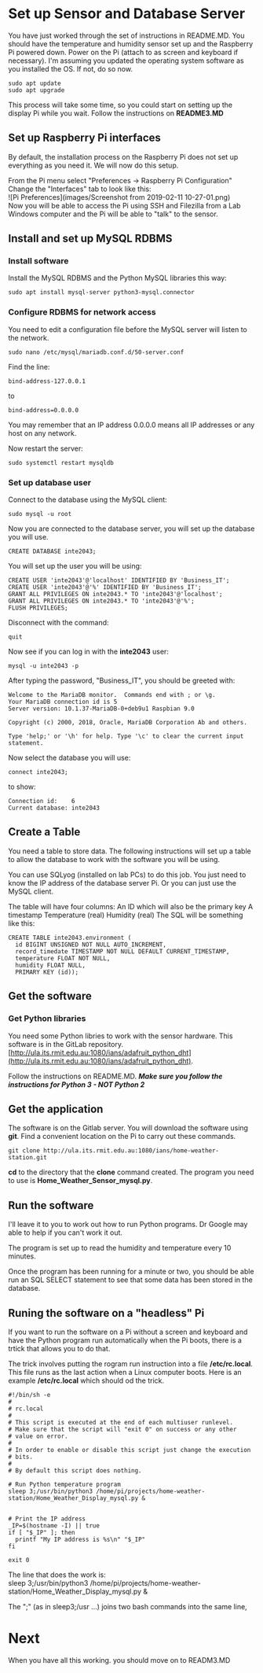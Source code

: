 # Set up Sensor and Database Server
You have just worked through the set of instructions in README.MD.  You should have the temperature and humidity sensor set up and the Raspberry Pi powered down.  Power on the Pi (attach to as screen and keyboard if necessary).  I'm assuming you updated the operating system software as you installed the OS.  If not, do so now.

~~~
sudo apt update
sudo apt upgrade
~~~
This process will take some time, so you could start on setting up the display Pi while you wait.  Follow the instructions on **README3.MD**
## Set up Raspberry Pi interfaces
By default, the installation process on the Raspberry Pi does not set up everything as you need it.  We will now do this setup.

From the Pi menu select "Preferences -> Raspberry Pi Configuration"  Change the "Interfaces" tab to look like this:  
![Pi Preferences](images/Screenshot from 2019-02-11 10-27-01.png)  
Now you will be able to access the Pi using SSH and Filezilla from a Lab Windows computer and the Pi will be able to "talk" to the sensor.

## Install and set up MySQL RDBMS
### Install software
Install the MySQL RDBMS and the Python MySQL libraries this way:

~~~
sudo apt install mysql-server python3-mysql.connector
~~~

### Configure RDBMS for network access
You need to edit a configuration file before the MySQL server will listen to the network.

~~~
sudo nano /etc/mysql/mariadb.conf.d/50-server.conf

~~~
Find the line:

~~~
bind-address-127.0.0.1
~~~
to

~~~
bind-address=0.0.0.0
~~~
You may remember that an IP address 0.0.0.0 means all IP addresses or any host on any network.

Now restart the server:

~~~
sudo systemctl restart mysqldb
~~~

### Set up database user
Connect to the database using the MySQL client:

~~~
sudo mysql -u root
~~~

Now you are connected to the database server, you will set up the database you will use.

~~~
CREATE DATABASE inte2043;
~~~

You will set up the user you will be using:

~~~
CREATE USER 'inte2043'@'localhost' IDENTIFIED BY 'Business_IT';
CREATE USER 'inte2043'@'%' IDENTIFIED BY 'Business_IT';
GRANT ALL PRIVILEGES ON inte2043.* TO 'inte2043'@'localhost';
GRANT ALL PRIVILEGES ON inte2043.* TO 'inte2043'@'%';
FLUSH PRIVILEGES;

~~~
Disconnect with the command:

~~~
quit
~~~
Now see if you can log in with the **inte2043** user:

~~~
mysql -u inte2043 -p
~~~
After typing the password, "Business_IT", you should be greeted with:

~~~
Welcome to the MariaDB monitor.  Commands end with ; or \g.
Your MariaDB connection id is 5
Server version: 10.1.37-MariaDB-0+deb9u1 Raspbian 9.0

Copyright (c) 2000, 2018, Oracle, MariaDB Corporation Ab and others.

Type 'help;' or '\h' for help. Type '\c' to clear the current input statement.
~~~
Now select the database you will use:

~~~
connect inte2043;
~~~
to show:

~~~
Connection id:    6
Current database: inte2043
~~~
## Create a Table
You need a table to store data.  The following instructions will set up a table to allow the database to work with the software you will be using.


You can use SQLyog (installed on lab PCs) to do this job.  You just need to know the IP address of the database server Pi.  Or you can just use the MySQL client.

The table will have four columns:
An ID which will also be the primary key
A timestamp
Temperature (real)
Humidity (real)
The SQL will be something like this:

~~~
CREATE TABLE inte2043.environment (
  id BIGINT UNSIGNED NOT NULL AUTO_INCREMENT,
  record_timedate TIMESTAMP NOT NULL DEFAULT CURRENT_TIMESTAMP,
  temperature FLOAT NOT NULL,
  humidity FLOAT NULL,
  PRIMARY KEY (id));
~~~

## Get the software
### Get Python libraries ###
You need some Python libries to work with the sensor hardware.  This software is in the GitLab repository.  [http://ula.its.rmit.edu.au:1080/ians/adafruit_python_dht](http://ula.its.rmit.edu.au:1080/ians/adafruit_python_dht).

Follow the instructions on README.MD.  ***Make sure you follow the instructions for Python 3 - NOT Python 2***

## Get the application ##
The software is on the Gitlab server.  You will download the software using **git**.  Find a convenient location on the Pi to carry out these commands.

~~~
git clone http://ula.its.rmit.edu.au:1080/ians/home-weather-station.git
~~~
**cd** to the directory that the **clone** command created.  The program you need to use is **Home_Weather_Sensor_mysql.py**.  
## Run the software ##

I'll leave it to you to work out how to run Python programs.  Dr Google may able to help if you can't work it out.

The program is set up to read the humidity and temperature every 10 minutes.

Once the program has been running for a minute or two, you should be able run an SQL SELECT statement to see that some data has been stored in the database.
## Runing the software on a "headless" Pi
If you want to run the software on a Pi without a screen and keyboard and have the Python program run automatically when the Pi boots, there is a trtick that allows you to do that.

The trick involves putting the rogram run instruction into a file **/etc/rc.local**.  This file runs as the last action when a Linux computer boots.  Here is an example **/etc/rc.local** which should od the trick.

~~~
#!/bin/sh -e
#
# rc.local
#
# This script is executed at the end of each multiuser runlevel.
# Make sure that the script will "exit 0" on success or any other
# value on error.
#
# In order to enable or disable this script just change the execution
# bits.
#
# By default this script does nothing.

# Run Python temperature program
sleep 3;/usr/bin/python3 /home/pi/projects/home-weather-station/Home_Weather_Display_mysql.py &


# Print the IP address
_IP=$(hostname -I) || true
if [ "$_IP" ]; then
  printf "My IP address is %s\n" "$_IP"
fi

exit 0
~~~
The line that does the work is:<br />
sleep 3;/usr/bin/python3 /home/pi/projects/home-weather-station/Home_Weather_Display_mysql.py &

The ";" (as in sleep3;/usr ...) joins two bash commands into the same line,
# Next #
When you have all this working. you should move on to READM3.MD
